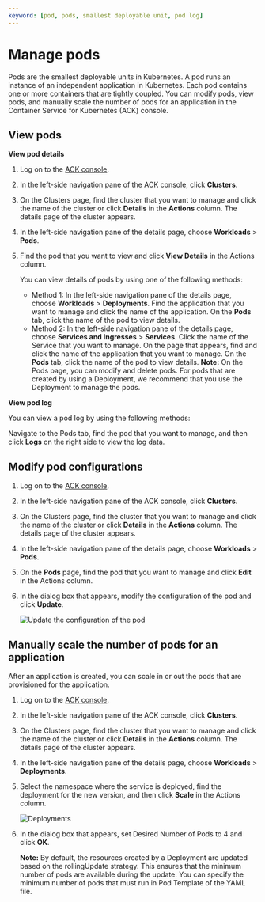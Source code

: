 ```yaml
---
keyword: [pod, pods, smallest deployable unit, pod log]
---
```


# Manage pods

Pods are the smallest deployable units in Kubernetes. A pod runs an instance of an independent application in Kubernetes. Each pod contains one or more containers that are tightly coupled. You can modify pods, view pods, and manually scale the number of pods for an application in the Container Service for Kubernetes \(ACK\) console.

## View pods

**View pod details**

1.  Log on to the [ACK console](https://cs.console.aliyun.com).

2.  In the left-side navigation pane of the ACK console, click **Clusters**.

3.  On the Clusters page, find the cluster that you want to manage and click the name of the cluster or click **Details** in the **Actions** column. The details page of the cluster appears.

4.  In the left-side navigation pane of the details page, choose **Workloads** \> **Pods**.

5.  Find the pod that you want to view and click **View Details** in the Actions column.

    You can view details of pods by using one of the following methods:

    -   Method 1: In the left-side navigation pane of the details page, choose **Workloads** \> **Deployments**. Find the application that you want to manage and click the name of the application. On the **Pods** tab, click the name of the pod to view details.
    -   Method 2: In the left-side navigation pane of the details page, choose **Services and Ingresses** \> **Services**. Click the name of the Service that you want to manage. On the page that appears, find and click the name of the application that you want to manage. On the **Pods** tab, click the name of the pod to view details.
    **Note:** On the Pods page, you can modify and delete pods. For pods that are created by using a Deployment, we recommend that you use the Deployment to manage the pods.


**View pod log**

You can view a pod log by using the following methods:

Navigate to the Pods tab, find the pod that you want to manage, and then click **Logs** on the right side to view the log data.

## Modify pod configurations

1.  Log on to the [ACK console](https://cs.console.aliyun.com).

2.  In the left-side navigation pane of the ACK console, click **Clusters**.

3.  On the Clusters page, find the cluster that you want to manage and click the name of the cluster or click **Details** in the **Actions** column. The details page of the cluster appears.

4.  In the left-side navigation pane of the details page, choose **Workloads** \> **Pods**.

5.  On the **Pods** page, find the pod that you want to manage and click **Edit** in the Actions column.

6.  In the dialog box that appears, modify the configuration of the pod and click **Update**.

    ![Update the configuration of the pod](https://static-aliyun-doc.oss-accelerate.aliyuncs.com/assets/img/en-US/8457669161/p10941.png)


## Manually scale the number of pods for an application

After an application is created, you can scale in or out the pods that are provisioned for the application.

1.  Log on to the [ACK console](https://cs.console.aliyun.com).

2.  In the left-side navigation pane of the ACK console, click **Clusters**.

3.  On the Clusters page, find the cluster that you want to manage and click the name of the cluster or click **Details** in the **Actions** column. The details page of the cluster appears.

4.  In the left-side navigation pane of the details page, choose **Workloads** \> **Deployments**.

5.  Select the namespace where the service is deployed, find the deployment for the new version, and then click **Scale** in the Actions column.

    ![Deployments](https://static-aliyun-doc.oss-accelerate.aliyuncs.com/assets/img/en-US/4983662061/p9942.png)

6.  In the dialog box that appears, set Desired Number of Pods to 4 and click **OK**.

    **Note:** By default, the resources created by a Deployment are updated based on the rollingUpdate strategy. This ensures that the minimum number of pods are available during the update. You can specify the minimum number of pods that must run in Pod Template of the YAML file.


